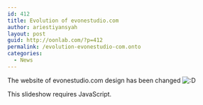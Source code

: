 ```yaml
---
id: 412
title: Evolution of evonestudio.com
author: ariestiyansyah
layout: post
guid: http://oonlab.com/?p=412
permalink: /evolution-evonestudio-com.onto
categories:
  - News
---
```

The website of evonestudio.com design has been changed <img src="https://oonlab.com/wp-includes/images/smilies/icon_biggrin.gif" alt=":D" class="wp-smiley" /> 

<p class="jetpack-slideshow-noscript robots-nocontent">
  This slideshow requires JavaScript.
</p>

<div id="gallery-412-1-slideshow"  class="slideshow-window jetpack-slideshow slideshow-" data-width="560" data-height="410" data-trans="fade" data-gallery="[{&quot;src&quot;:&quot;http:\/\/oonlab.com\/wp-content\/uploads\/2014\/11\/Screenshot-from-2014-11-02-233733.png&quot;,&quot;id&quot;:&quot;416&quot;,&quot;caption&quot;:&quot;About Page&quot;},{&quot;src&quot;:&quot;http:\/\/oonlab.com\/wp-content\/uploads\/2014\/11\/Screenshot-from-2014-11-02-233746.png&quot;,&quot;id&quot;:&quot;417&quot;,&quot;caption&quot;:&quot;Blog&quot;},{&quot;src&quot;:&quot;http:\/\/oonlab.com\/wp-content\/uploads\/2014\/11\/Screenshot-from-2014-11-02-233421.png&quot;,&quot;id&quot;:&quot;413&quot;,&quot;caption&quot;:&quot;Homepage&quot;},{&quot;src&quot;:&quot;http:\/\/oonlab.com\/wp-content\/uploads\/2014\/11\/Screenshot-from-2014-11-02-233507.png&quot;,&quot;id&quot;:&quot;415&quot;,&quot;caption&quot;:&quot;Team Page&quot;},{&quot;src&quot;:&quot;http:\/\/oonlab.com\/wp-content\/uploads\/2014\/11\/Screenshot-from-2014-11-02-233450.png&quot;,&quot;id&quot;:&quot;414&quot;,&quot;caption&quot;:&quot;Portofolio&quot;}]">
</div>